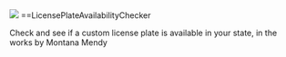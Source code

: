 <img src="www.htteepee.com/plates.jpg">
==LicensePlateAvailabilityChecker

Check and see if a custom license plate is available in your state, in the works by Montana Mendy
